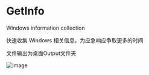 # GetInfo
Windows information collection

快速收集 Windows 相关信息，为应急响应争取更多的时间

文件输出为桌面Output文件夹

![image](https://user-images.githubusercontent.com/11003642/113482376-1a954d00-94d1-11eb-96b1-00119998f389.png)
